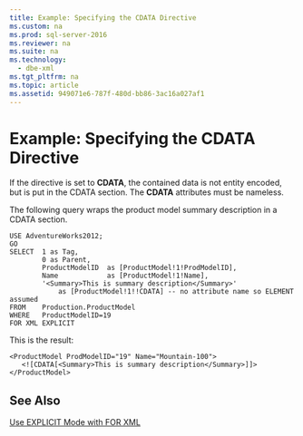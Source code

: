 ```yaml
---
title: Example: Specifying the CDATA Directive
ms.custom: na
ms.prod: sql-server-2016
ms.reviewer: na
ms.suite: na
ms.technology: 
  - dbe-xml
ms.tgt_pltfrm: na
ms.topic: article
ms.assetid: 949071e6-787f-480d-bb86-3ac16a027af1
---
```

# Example: Specifying the CDATA Directive
  If the directive is set to **CDATA**, the contained data is not entity encoded, but is put in the CDATA section. The **CDATA** attributes must be nameless.  
  
 The following query wraps the product model summary description in a CDATA section.  
  
```  
USE AdventureWorks2012;  
GO  
SELECT  1 as Tag,  
        0 as Parent,  
        ProductModelID  as [ProductModel!1!ProdModelID],  
        Name            as [ProductModel!1!Name],  
        '<Summary>This is summary description</Summary>'     
            as [ProductModel!1!!CDATA] -- no attribute name so ELEMENT assumed  
FROM    Production.ProductModel  
WHERE   ProductModelID=19  
FOR XML EXPLICIT  
```  
  
 This is the result:  
  
```  
<ProductModel ProdModelID="19" Name="Mountain-100">  
   <![CDATA[<Summary>This is summary description</Summary>]]>  
</ProductModel>  
```  
  
## See Also  
 [Use EXPLICIT Mode with FOR XML](../../Topics/TopicNameNotContainA/Use-EXPLICIT-Mode-with-FOR-XML.md)  
  
  